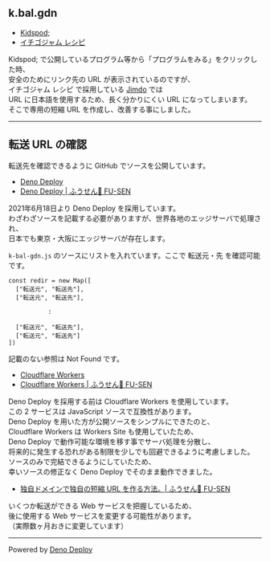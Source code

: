 ## k.bal.gdn

- [Kidspod;](http://kidspod.club/)
- [イチゴジャム レシピ](https://15jamrecipe.jimdofree.com/)

Kidspod; で公開しているプログラム等から「プログラムをみる」をクリックした時、\
安全のためにリンク先の URL が表示されているのですが、\
イチゴジャム レシピ で採用している [Jimdo](https://www.jimdo.com/jp/) では\
URL に日本語を使用するため、長く分かりにくい URL になってしまいます。\
そこで専用の短縮 URL を作成し、改善する事にしました。

___

## 転送 URL の確認

転送先を確認できるように GitHub でソースを公開しています。

- [Deno Deploy](https://deno.com/deploy)
- [Deno Deploy | ふうせん🎈 FU-SEN](https://balloon.asia/deno-deploy/)

2021年6月18日より Deno Deploy  を採用しています。\
わざわざソースを記載する必要がありますが、世界各地のエッジサーバで処理され、\
日本でも東京・大阪にエッジサーバが存在します。

`k-bal-gdn.js` のソースにリストを入れています。ここで 転送元・先 を確認可能です。

```
const redir = new Map([
  ["転送元", "転送先"],
  ["転送元", "転送先"],

           :

  ["転送元", "転送先"],
  ["転送元", "転送先"]
])
```

記載のない参照は Not Found です。

- [Cloudflare Workers](https://workers.cloudflare.com/)
- [Cloudflare Workers | ふうせん🎈 FU-SEN](https://balloon.asia/cloudflare-workers/)

Deno Deploy を採用する前は Cloudflare Workers を使用しています。\
この 2 サービスは JavaScript ソースで互換性があります。\
Deno Deploy を用いた方が公開ソースをシンプルにできたのと、\
Cloudflare Workers は Workers Site も使用していたため、\
Deno Deploy で動作可能な環境を移す事でサーバ処理を分散し、\
将来的に発生する恐れがある制限を少しでも回避できるように考慮しました。\
ソースのみで完結できるようにしていたため、\
幸いソースの修正なく Deno Deploy でそのまま動作できました。

- [独自ドメインで独自の短縮 URL を作る方法。| ふうせん🎈 FU-SEN](https://balloon.asia/2020/02/%E7%8B%AC%E8%87%AA%E3%83%89%E3%83%A1%E3%82%A4%E3%83%B3%E3%81%A7%E7%8B%AC%E8%87%AA%E3%81%AE%E7%9F%AD%E7%B8%AE-url-%E3%82%92%E4%BD%9C%E3%82%8B%E6%96%B9%E6%B3%95/)

いくつか転送ができる Web サービスを把握しているため、\
後に使用する Web サービスを変更する可能性があります。\
（実際数ヶ月おきに変更しています）

___

Powered by [Deno Deploy](https://deno.com/deploy)
